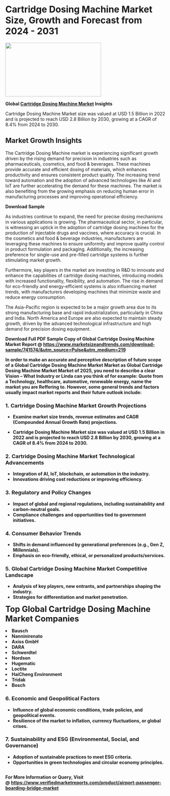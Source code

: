 <H1>Cartridge Dosing Machine Market Size, Growth and Forecast from 2024 - 2031</H1><img class="aligncenter size-medium wp-image-584254" src="https://thirdeyenews.in/wp-content/uploads/2024/09/Global-Market-Research-300x168.jpeg" alt="" width="300" height="168" /><p><strong>Global&nbsp;<a href="https://www.marketsizeandtrends.com/download-sample/741574/&amp;utm_source=Pulse&amp;utm_medium=219">Cartridge Dosing Machine Market</a> Insights</strong></p><p>Cartridge Dosing Machine Market size was valued at USD 1.5 Billion in 2022 and is projected to reach USD 2.8 Billion by 2030, growing at a CAGR of 8.4% from 2024 to 2030.</p><p><h2>Market Growth Insights</h2> <p>The Cartridge Dosing Machine market is experiencing significant growth driven by the rising demand for precision in industries such as pharmaceuticals, cosmetics, and food & beverages. These machines provide accurate and efficient dosing of materials, which enhances productivity and ensures consistent product quality. The increasing trend toward automation and the adoption of advanced technologies like AI and IoT are further accelerating the demand for these machines. The market is also benefiting from the growing emphasis on reducing human error in manufacturing processes and improving operational efficiency.</p> <p><strong>Download Sample</strong></p> <p>As industries continue to expand, the need for precise dosing mechanisms in various applications is growing. The pharmaceutical sector, in particular, is witnessing an uptick in the adoption of cartridge dosing machines for the production of injectable drugs and vaccines, where accuracy is crucial. In the cosmetics and food & beverage industries, manufacturers are leveraging these machines to ensure uniformity and improve quality control in product formulation and packaging. Additionally, the increasing preference for single-use and pre-filled cartridge systems is further stimulating market growth.</p> <p>Furthermore, key players in the market are investing in R&D to innovate and enhance the capabilities of cartridge dosing machines, introducing models with increased functionality, flexibility, and automation. The rise in demand for eco-friendly and energy-efficient systems is also influencing market trends, with manufacturers developing machines that minimize waste and reduce energy consumption.</p> <p>The Asia-Pacific region is expected to be a major growth area due to its strong manufacturing base and rapid industrialization, particularly in China and India. North America and Europe are also expected to maintain steady growth, driven by the advanced technological infrastructure and high demand for precision dosing equipment.</p> <p><strong></p><p><span class=""><strong>Download Full PDF Sample Copy of Global Cartridge Dosing Machine Market Report</strong> @ <a href="https://www.marketsizeandtrends.com/download-sample/741574/&amp;utm_source=Pulse&amp;utm_medium=219" target="_blank">https://www.marketsizeandtrends.com/download-sample/741574/&amp;utm_source=Pulse&amp;utm_medium=219</a></span></p><p>In order to make an accurate and perceptive description of future scope of a Global&nbsp;Cartridge Dosing Machine Market Market as Global&nbsp;Cartridge Dosing Machine Market Market of 2025, you need to describe a clear Vision &ndash; What Industry or Linda can you think of for example: Quote from a Technology, healthcare, automotive, renewable energy, name the market you are Reffering to. However, some general trends and factors usually impact market reports and their future outlook include:</p><h3>1.&nbsp;<strong>Cartridge Dosing Machine Market Growth Projections</strong></h3><ul><li>Examine market size trends, revenue estimates and CAGR (Compounded Annual Growth Rate) projections.</li><li><p>Cartridge Dosing Machine Market size was valued at USD 1.5 Billion in 2022 and is projected to reach USD 2.8 Billion by 2030, growing at a CAGR of 8.4% from 2024 to 2030.</p></li></ul><h3>2.&nbsp;<strong>Cartridge Dosing Machine Market Technological Advancements</strong></h3><ul><li>Integration of AI, IoT, blockchain, or automation in the industry.</li><li>Innovations driving cost reductions or improving efficiency.</li></ul><h3>3.&nbsp;<strong>Regulatory and Policy Changes</strong></h3><ul><li>Impact of global and regional regulations, including sustainability and carbon-neutral goals.</li><li>Compliance challenges and opportunities tied to government initiatives.</li></ul><h3>4.&nbsp;<strong>Consumer Behavior Trends</strong></h3><ul><li>Shifts in demand influenced by generational preferences (e.g., Gen Z, Millennials).</li><li>Emphasis on eco-friendly, ethical, or personalized products/services.</li></ul><h3>5.&nbsp;<strong>Global Cartridge Dosing Machine Market Competitive Landscape</strong></h3><ul><li>Analysis of key players, new entrants, and partnerships shaping the industry.</li><li>Strategies for differentiation and market penetration.</li></ul><p data-pm-slice="1 1 []"><span style="color: inherit; font-family: inherit; font-size: 25px;">Top Global Cartridge Dosing Machine Market Companies</span></p><div class="" data-test-id=""><p><li>Bausch</li><li> Nanninirenato</li><li> Axiss GmbH</li><li> DARA</li><li> Schwerdtel</li><li> Nordson</li><li> Hugematic</li><li> Loctite</li><li> HaiCheng Environment</li><li> Tridak</li><li> Bosch</li></p></div><h3>6.&nbsp;<strong>Economic and Geopolitical Factors</strong></h3><ul><li>Influence of global economic conditions, trade policies, and geopolitical events.</li><li>Resilience of the market to inflation, currency fluctuations, or global crises.</li></ul><h3>7.&nbsp;<strong>Sustainability and ESG (Environmental, Social, and Governance)</strong></h3><ul><li>Adoption of sustainable practices to meet ESG criteria.</li><li>Opportunities in green technologies and circular economy principles.</li></ul><h2><strong style="font-size: 14px;">For More Information or Query, Visit @&nbsp;</strong><a style="background-color: #ffffff; font-size: 14px;" href="https://www.marketsizeandtrends.com/report/cartridge-dosing-machine-market/" target="_blank">https://www.verifiedmarketreports.com/product/airport-passenger-boarding-bridge-market</a></h2>
